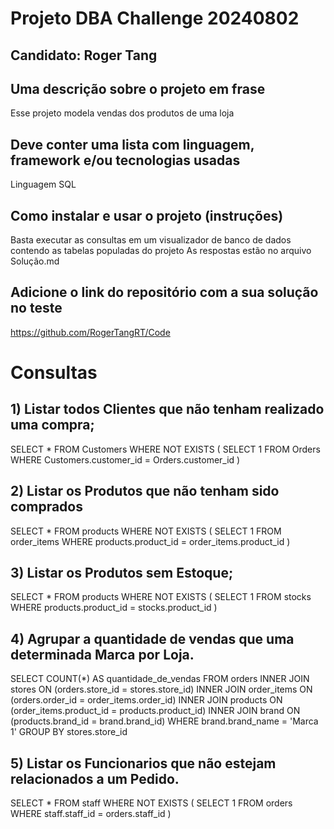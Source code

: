 # Projeto DBA Challenge 20240802
## Candidato:  Roger Tang

## Uma descrição sobre o projeto em frase
Esse projeto modela vendas dos produtos de uma loja 

## Deve conter uma lista com linguagem, framework e/ou tecnologias usadas
Linguagem SQL

## Como instalar e usar o projeto (instruções)
Basta executar as consultas em um visualizador de banco de dados contendo as tabelas populadas  do projeto 
As respostas estão no arquivo Solução.md

## Adicione o link do repositório com a sua solução no teste
https://github.com/RogerTangRT/Code


# Consultas
## 1) Listar todos Clientes que não tenham realizado uma compra;

SELECT *
FROM Customers
WHERE NOT EXISTS (
    SELECT 1
    FROM Orders
    WHERE Customers.customer_id = Orders.customer_id
)


## 2) Listar os Produtos que não tenham sido comprados

SELECT * 
FROM products
WHERE NOT EXISTS (
    SELECT 1
    FROM order_items
    WHERE products.product_id = order_items.product_id
)

## 3) Listar os Produtos sem Estoque;

SELECT *
FROM products
WHERE NOT EXISTS (
    SELECT 1
    FROM stocks
    WHERE products.product_id = stocks.product_id
)

## 4) Agrupar a quantidade de vendas que uma determinada Marca por Loja. 

SELECT COUNT(*) AS quantidade_de_vendas
FROM orders
INNER JOIN stores ON (orders.store_id = stores.store_id)
INNER JOIN order_items ON (orders.order_id = order_items.order_id)
INNER JOIN products ON (order_items.product_id = products.product_id)
INNER JOIN brand ON (products.brand_id = brand.brand_id)
WHERE brand.brand_name = 'Marca 1'
GROUP BY stores.store_id

## 5) Listar os Funcionarios que não estejam relacionados a um Pedido.

SELECT *
FROM staff
WHERE NOT EXISTS (
    SELECT 1
    FROM orders
    WHERE staff.staff_id = orders.staff_id
)
